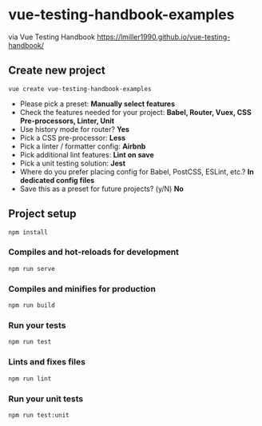 # vue-testing-handbook-examples
via Vue Testing Handbook https://lmiller1990.github.io/vue-testing-handbook/


## Create new project

```
vue create vue-testing-handbook-examples
```

* Please pick a preset: **Manually select features**
* Check the features needed for your project: **Babel, Router, Vuex, CSS Pre-processors, Linter, Unit**
* Use history mode for router? **Yes**
* Pick a CSS pre-processor: **Less**
* Pick a linter / formatter config: **Airbnb**
* Pick additional lint features: **Lint on save**
* Pick a unit testing solution: **Jest**
* Where do you prefer placing config for Babel, PostCSS, ESLint, etc.? **In dedicated config files**
* Save this as a preset for future projects? (y/N) **No**

## Project setup
```
npm install
```

### Compiles and hot-reloads for development
```
npm run serve
```

### Compiles and minifies for production
```
npm run build
```

### Run your tests
```
npm run test
```

### Lints and fixes files
```
npm run lint
```

### Run your unit tests
```
npm run test:unit
```

